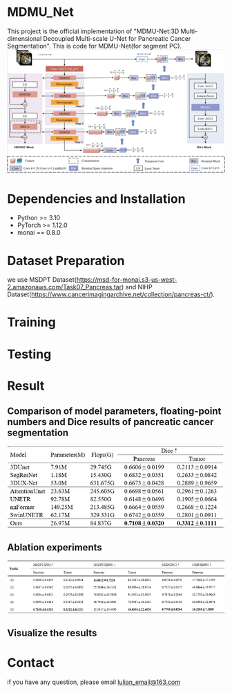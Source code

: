 # MDMU_Net
This project is the official implementation of "MDMU-Net:3D Multi-dimensional Decoupled Multi-scale U-Net for Pancreatic Cancer Segmentation".
This is code for MDMU-Net(for segment PC).
![image](https://github.com/SerendipityInTheWorld/MDMU_Net/blob/main/img1.png)

# Dependencies and Installation
- Python >= 3.10
- PyTorch >= 1.12.0
- monai == 0.8.0

# Dataset Preparation
we use MSDPT Dataset(https://msd-for-monai.s3-us-west-2.amazonaws.com/Task07_Pancreas.tar) and NIHP Dataset(https://www.cancerimagingarchive.net/collection/pancreas-ct/).


# Training


# Testing

# Result
## Comparison of model parameters, floating-point numbers and Dice results of pancreatic cancer segmentation
![image](https://github.com/SerendipityInTheWorld/MDMU_Net/blob/main/img2.png)
## Ablation experiments
![image](https://github.com/SerendipityInTheWorld/MDMU_Net/blob/main/img3.png)
## Visualize the results

# Contact
if you have any question, please email lulian_email@163.com
